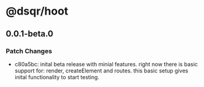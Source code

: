 # @dsqr/hoot

## 0.0.1-beta.0

### Patch Changes

- c80a5bc: inital beta release with minial features. right now there is basic support for: render, createElement and routes. this basic setup gives inital functionality to start testing.
